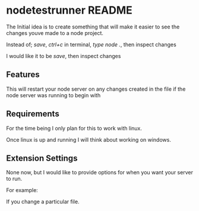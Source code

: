 # nodetestrunner README

The Initial idea is to create something that will make it easier to see the changes youve made to a node project.

Instead of; 
_save_, _ctrl+c_ in terminal, _type node ._, then inspect changes

I would like it to be
_save_, then inspect changes 

## Features

This will restart your node server on any changes created in the file if the node server was running to begin with

## Requirements

For the time being I only plan for this to work with linux.

Once linux is up and running I will think about working on windows.

## Extension Settings

None now, but I would like to provide options for when you want your server to run.

For example:

If you change a particular file.

